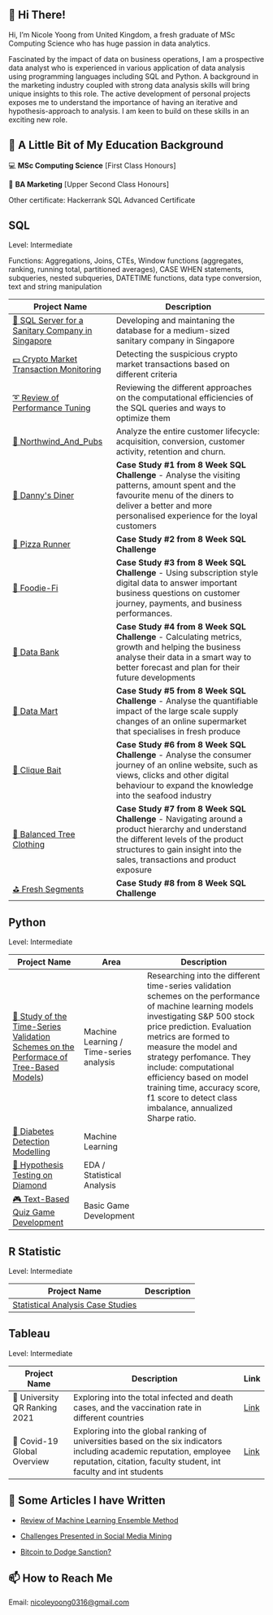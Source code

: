 ## 👋 Hi There! ##
Hi, I’m Nicole Yoong from United Kingdom, a fresh graduate of MSc Computing Science who has huge passion in data analytics. 

Fascinated by the impact of data on business operations, I am a prospective data analyst who is experienced in various application of data analysis using programming languages including SQL and Python.
A background in the marketing industry coupled with strong data analysis skills will bring unique insights to this role. 
The active development of personal projects exposes me to understand the importance of having an iterative and hypothesis-approach to analysis. 
I am keen to build on these skills in an exciting new role.

## 🌱 A Little Bit of My Education Background ##
💻 **MSc Computing Science** [First Class Honours] 

🔭 **BA Marketing** [Upper Second Class Honours] 

Other certificate: Hackerrank SQL Advanced Certificate

## SQL ##

Level: Intermediate

Functions: Aggregations, Joins, CTEs, Window functions (aggregates, ranking, running total, partitioned averages), CASE WHEN statements, subqueries, nested subqueries, DATETIME functions, data type conversion, text and string manipulation

| Project Name | Description |
|---|---|
|[🛀 SQL Server for a Sanitary Company in Singapore](https://github.com/nicole-yoong/Portfolio/tree/main/Azure/Demo_Server_for_Sanitary_Company) | Developing and maintaning the database for a medium-sized sanitary company in Singapore |
|[💵 Crypto Market Transaction Monitoring](https://github.com/nicole-yoong/Portfolio/tree/main/Crypto%20Market%20Transaction%20Monitoring)  | Detecting the suspicious crypto market transactions based on different criteria |
|[➰ Review of Performance Tuning](https://github.com/nicole-yoong/Portfolio/blob/main/SQL_Performance_Tuning/Review.md)  | Reviewing the different approaches on the computational efficiencies of the SQL queries and ways to optimize them |
|[🍺 Northwind_And_Pubs](https://github.com/nicole-yoong/Portfolio/blob/main/SQL_Reporting/Northwind_And_Pubs/Data_Analysis_Report.md) | Analyze the entire customer lifecycle: acquisition, conversion, customer activity, retention and churn. |
|[🍜 Danny's Diner](https://github.com/nicole-yoong/Portfolio/blob/main/8_Week_SQL_Challenge/Danny%E2%80%99s_Diner.md) | **Case Study #1 from 8 Week SQL Challenge** - Analyse the visiting patterns, amount spent and the favourite menu of the diners to deliver a better and more personalised experience for the loyal customers |
|[🍕 Pizza Runner](https://github.com/nicole-yoong/Portfolio/blob/main/8_Week_SQL_Challenge/Pizza_Runner.md) | **Case Study #2 from 8 Week SQL Challenge**|
|[🍣 Foodie-Fi](https://github.com/nicole-yoong/Portfolio/blob/main/8_Week_SQL_Challenge/Foodie_Fi.md) | **Case Study #3 from 8 Week SQL Challenge** - Using subscription style digital data to answer important business questions on customer journey, payments, and business performances. |
|[🏦 Data Bank](https://github.com/nicole-yoong/Portfolio/blob/main/8_Week_SQL_Challenge/Data_Bank.md) | **Case Study #4 from 8 Week SQL Challenge** - Calculating metrics, growth and helping the business analyse their data in a smart way to better forecast and plan for their future developments |
|[🌽 Data Mart](https://github.com/nicole-yoong/Portfolio/blob/main/8_Week_SQL_Challenge/Data_Mart.md) | **Case Study #5 from 8 Week SQL Challenge** - Analyse the quantifiable impact of the large scale supply changes of an online supermarket that specialises in fresh produce|
|[🎣 Clique Bait](https://github.com/nicole-yoong/Portfolio/blob/main/8_Week_SQL_Challenge/Clique%20Bait.md) | **Case Study #6 from 8 Week SQL Challenge** - Analyse the consumer journey of an online website, such as views, clicks and other digital behaviour to expand the knowledge into the seafood industry |
|[👚 Balanced Tree Clothing](https://github.com/nicole-yoong/Portfolio/blob/main/8_Week_SQL_Challenge/Balanced_Tree_Clothing_Co.md) | **Case Study #7 from 8 Week SQL Challenge** - Navigating around a product hierarchy and understand the different levels of the product structures to gain insight into the sales, transactions and product exposure|
|[⛳ Fresh Segments](https://github.com/nicole-yoong/Portfolio/blob/main/8_Week_SQL_Challenge/Fresh_Segments.md) | **Case Study #8 from 8 Week SQL Challenge**|

## Python ##

Level: Intermediate

| Project Name | Area | Description |
|---|---|---|
|[🌴 Study of the Time-Series Validation Schemes on the Performace of Tree-Based Models](https://github.com/nicole-yoong/Portfolio/tree/main/Study_of_the_Time-Series_Validation_Schemes_on_the_Performace_of_Tree-Based_Models)) | Machine Learning / Time-series analysis | Researching into the different time-series validation schemes on the performance of machine learning models investigating S&P 500 stock price prediction. Evaluation metrics are formed to measure the model and strategy perfomance. They include: computational efficiency based on model training time, accuracy score, f1 score to detect class imbalance, annualized Sharpe ratio.  |  
|[🍬 Diabetes Detection Modelling](https://github.com/nicole-yoong/Portfolio/tree/main/Diabetes_Detection)  | Machine Learning |  |
|[💠 Hypothesis Testing on Diamond](https://github.com/nicole-yoong/Portfolio/tree/main/Hypothesis_Testing) | EDA / Statistical Analysis |   |
|[🎮 Text-Based Quiz Game Development](https://github.com/nicole-yoong/Portfolio/tree/main/Quiz_Based_Game) | Basic Game Development |   |


## R Statistic ##

Level: Intermediate

| Project Name | Description |
|---|---|
|[Statistical Analysis Case Studies](https://github.com/nicole-yoong/Portfolio/tree/main/Statistical_Analysis) |  |  

## Tableau ##

Level: Intermediate

| Project Name | Description | Link |
|---|---|---|
|🏫 University QR Ranking 2021 | Exploring into the total infected and death cases, and the vaccination rate in different countries | [Link](https://public.tableau.com/app/profile/nicole.yoong/viz/QSRanking2021/Dashboard1) | 
|💊 Covid-19 Global Overview | Exploring into the global ranking of universities based on the six indicators including academic reputation, employee reputation, citation, faculty student, int faculty and int students | [Link](https://public.tableau.com/app/profile/nicole.yoong/viz/Covid-19GlobalOverview/Dashboard1-GlobalView) | 

## 👀 Some Articles I have Written ##
- [Review of Machine Learning Ensemble Method](http://nicoleyoong.com/review-of-machine-learning-ensemble-method/)

- [Challenges Presented in Social Media Mining](http://nicoleyoong.com/challenges-presented-in-social-media-mining/)

- [Bitcoin to Dodge Sanction? ](http://nicoleyoong.com/bitcoin-to-dogde-sanction/)

## 📫 How to Reach Me ##

Email: nicoleyoong0316@gmail.com

<!---
nicole-yoong/nicole-yoong is a ✨ special ✨ repository because its `README.md` (this file) appears on your GitHub profile.
You can click the Preview link to take a look at your changes.
--->
